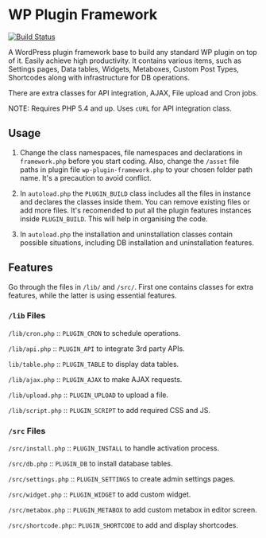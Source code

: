 # WP Plugin Framework
[![Build Status](https://travis-ci.org/nirjharlo/wp-plugin-framework.svg?branch=master)](https://travis-ci.org/nirjharlo/wp-plugin-framework)

A WordPress plugin framework base to build any standard WP plugin on top of it. Easily achieve high productivity.
It contains various items, such as Settings pages, Data tables, Widgets, Metaboxes, Custom Post Types, Shortcodes along with infrastructure for DB operations.

There are extra classes for API integration, AJAX, File upload and Cron jobs.

NOTE: Requires PHP 5.4 and up. Uses `cURL` for API integration class.

## Usage

1. Change the class namespaces, file namespaces and declarations in `framework.php` before you start coding.
Also, change the `/asset` file paths in plugin file `wp-plugin-framework.php` to your chosen folder path name.
It's a precaution to avoid conflict.

2. In `autoload.php` the `PLUGIN_BUILD` class includes all the files in instance and declares the classes inside them. You can remove existing files or add more files. It's recomended to put all the plugin features instances inside `PLUGIN_BUILD`. This will help in organising the code.

3. In `autoload.php` the installation and uninstallation classes contain possible situations, including DB installation and uninstallation features.

## Features

Go through the files in `/lib/` and `/src/`. First one contains classes for extra features, while the latter is using essential features.

### `/lib` Files

`/lib/cron.php` :: `PLUGIN_CRON` to schedule operations.

`/lib/api.php` :: `PLUGIN_API` to integrate 3rd party APIs.

`lib/table.php` :: `PLUGIN_TABLE` to display data tables.

`/lib/ajax.php` :: `PLUGIN_AJAX` to make AJAX requests.

`/lib/upload.php` :: `PLUGIN_UPLOAD` to upload a file.

`/lib/script.php` :: `PLUGIN_SCRIPT` to add required CSS and JS.

### `/src` Files

`/src/install.php` :: `PLUGIN_INSTALL` to handle activation process.

`/src/db.php` :: `PLUGIN_DB` to install database tables.

`/src/settings.php` :: `PLUGIN_SETTINGS` to create admin settings pages.

`/src/widget.php` :: `PLUGIN_WIDGET` to add custom widget.

`/src/metabox.php` :: `PLUGIN_METABOX` to add custom metabox in editor screen.

`/src/shortcode.php`:: `PLUGIN_SHORTCODE` to add and display shortcodes.